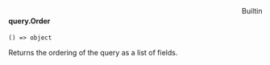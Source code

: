 <div style="float:right"><span class="builtin">Builtin</span></div>

#### query.Order

``` suneido
() => object
```

Returns the ordering of the query as a list of fields.